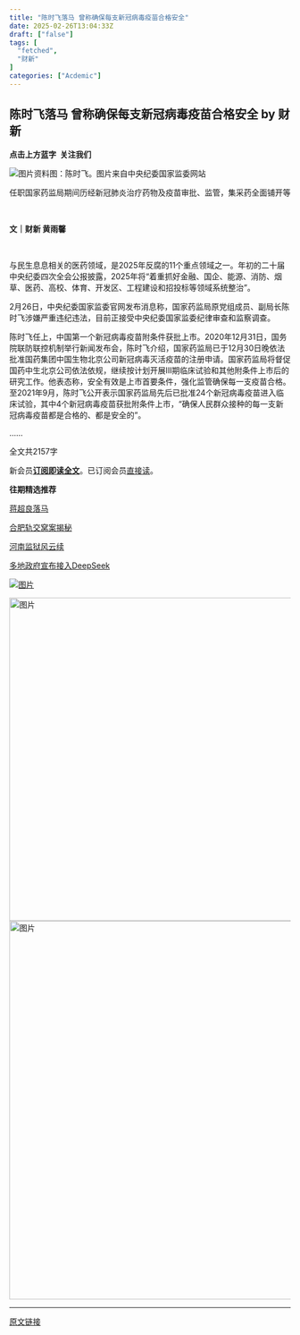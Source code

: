 ```yaml
---
title: "陈时飞落马 曾称确保每支新冠病毒疫苗合格安全"
date: 2025-02-26T13:04:33Z
draft: ["false"]
tags: [
  "fetched",
  "财新"
]
categories: ["Acdemic"]
---
```

陈时飞落马 曾称确保每支新冠病毒疫苗合格安全 by 财新
------
<div><section data-mpa-powered-by="yiban.io"><section powered-by="xiumi.us"><section><section powered-by="xiumi.us"><section><p><strong>点击上方蓝字  关注我们</strong></p></section></section></section></section></section><p><img alt="图片" data-backh="385" data-backw="578" data-cropselx1="0" data-cropselx2="578" data-cropsely1="0" data-cropsely2="385" data-imgfileid="502813337" data-ratio="0.6666666666666666" data-src="https://mmbiz.qpic.cn/sz_mmbiz_jpg/7BzN7BuDIjR3Ue4vxokUYBGKDGk7XyTzkOL69ctjDEjjY7yEiasP2vJv6Qun1LibRNP11qLbfyHZicwHEUcrMAqXg/640?wx_fmt=jpeg&amp;from=appmsg" data-type="jpeg" data-w="840" src="https://mmbiz.qpic.cn/sz_mmbiz_jpg/7BzN7BuDIjR3Ue4vxokUYBGKDGk7XyTzkOL69ctjDEjjY7yEiasP2vJv6Qun1LibRNP11qLbfyHZicwHEUcrMAqXg/640?wx_fmt=jpeg&amp;from=appmsg"><span>资料图：陈时飞。图片来自中央纪委国家监委网站</span></p><section><section><section><section><p>任职国家药监局期间历经新冠肺炎治疗药物及疫苗审批、监管，集采药全面铺开等</p></section></section></section></section><section><section><section><section><section><section><p><br></p></section></section></section><section><section><section><p><strong>文｜财新 黄雨馨</strong></p><p><br></p></section></section></section></section></section></section><p><span>与民生息息相关的医药领域，是2025年反腐的11个重点领域之一。年初的二十届中央纪委四次全会公报披露，2025年将“着重抓好金融、国企、能源、消防、烟草、医药、高校、体育、开发区、工程建设和招投标等领域系统整治”。</span></p><p><span>2月26日，中央纪委国家监委官网发布消息称，国家药监局原党组成员、副局长陈时飞涉嫌严重违纪违法，目前正接受中央纪委国家监委纪律审查和监察调查。</span></p><p><span>陈时飞任上，中国第一个新冠病毒疫苗附条件获批上市。2020年12月31日，国务院联防联控机制举行新闻发布会，陈时飞介绍，国家药监局已于12月30日晚依法批准国药集团中国生物北京公司新冠病毒灭活疫苗的注册申请。国家药监局将督促国药中生北京公司依法依规，继续按计划开展Ⅲ期临床试验和其他附条件上市后的研究工作。他表态称，安全有效是上市首要条件，强化监管确保每一支疫苗合格。至2021年9月，陈时飞公开表示国家药监局先后已批准24个新冠病毒疫苗进入临床试验，其中4个新冠病毒疫苗获批附条件上市，“确保人民群众接种的每一支新冠病毒疫苗都是合格的、都是安全的”。</span><span></span></p><p><span>……</span></p><p><span>全文共2157字</span></p><p>新会员<a target="_blank" href="https://www.caixin.com/makeorder/?data=Y29kZT03MzMsNjkyLDc2OCw3NjkmaWQ9MTAyMjkyMzA3JnVybD1odHRwcyUzQSUyRiUyRmNoaW5hLmNhaXhpbi5jb20lMkYyMDI1LTAyLTI2JTJGMTAyMjkyMzA3Lmh0bWwmcmVjb3JkY2hhbm5lbD0xMDE0JmY9bnVsbCZjYXRlZ29yeT0xMDAzMDAwMDc7MTAwMzAwMjQxOzEwMjI5MjMwNyZjaGFubmVsPTEzMSZmcm9tY2hhbm5lbD0xNiwyMiZtZWRpYT0xJmNoYW5uZWxTb3VyY2U9JnRhZ3M9QlEwMi4wMDAwMDEyMTIsQlEwMi4wMDAwMDMzNjMsQlEwMi4wMDAwMDI1MjYsQlEwMi4wMDAwMDAxNDMmY2xpY2tsb2NhdGlvbj1wYXl3YWxsJmJ1eXRpbWVzPQ%3D%3D&amp;originReferrer=gh_caixinwang&amp;utm_campaign=GZH&amp;utm_medium=102292307&amp;utm_source=GZHDYY" textvalue="‍订阅即读全文‍" linktype="text" imgurl="" tab="outerlink" data-linktype="2"><span><strong><span>订阅即读全文</span></strong></span></a>。<span>已订阅会员</span><a target="_blank" href="https://www.caixin.com/makeorder/?data=Y29kZT03MzMsNjkyLDc2OCw3NjkmaWQ9MTAyMjkyMzA3JnVybD1odHRwcyUzQSUyRiUyRmNoaW5hLmNhaXhpbi5jb20lMkYyMDI1LTAyLTI2JTJGMTAyMjkyMzA3Lmh0bWwmcmVjb3JkY2hhbm5lbD0xMDE0JmY9bnVsbCZjYXRlZ29yeT0xMDAzMDAwMDc7MTAwMzAwMjQxOzEwMjI5MjMwNyZjaGFubmVsPTEzMSZmcm9tY2hhbm5lbD0xNiwyMiZtZWRpYT0xJmNoYW5uZWxTb3VyY2U9JnRhZ3M9QlEwMi4wMDAwMDEyMTIsQlEwMi4wMDAwMDMzNjMsQlEwMi4wMDAwMDI1MjYsQlEwMi4wMDAwMDAxNDMmY2xpY2tsb2NhdGlvbj1wYXl3YWxsJmJ1eXRpbWVzPQ%3D%3D&amp;originReferrer=gh_caixinwang&amp;utm_campaign=GZH&amp;utm_medium=102292307&amp;utm_source=GZHDYY" textvalue="‍直接读‍" linktype="text" imgurl="" tab="outerlink" data-linktype="2"><span>直接读</span></a><span>。</span></p><p><span><strong><span>往期精选推荐</span></strong></span></p><section><section><section label="Powered by 135editor.com" data-role="outer"><section><section><section label="Powered by 135editor.com" data-role="outer"><section label="Powered by 135editor.com" data-role="outer"><p><a target="_blank" href="https://china.caixin.com/2024-01-28/102161389.html?originReferrer=gh_caixinwang" textvalue="锦州“全链条司法腐‍败”样本" linktype="text" imgurl="" tab="outerlink" data-linktype="2"></a></p><p><a target="_blank" href="https://finance.caixin.com/2025-02-21/102291000.html?originReferrer=gh_caixinwang" textvalue="‍蒋超良落马‍" linktype="text" imgurl="" tab="outerlink" data-linktype="2"><span>蒋超良落马</span></a></p><p><a target="_blank" href="https://weekly.caixin.com/2025-02-22/102291025.html?originReferrer=gh_caixinwang" textvalue="‍招投标绊倒两任一把手 合肥轨交窝案揭秘‍" linktype="text" imgurl="" tab="outerlink" data-linktype="2"><span>合肥轨交窝案揭秘</span></a></p><p><a target="_blank" href="https://china.caixin.com/2025-02-20/102290386.html?originReferrer=gh_caixinwang" textvalue="‍河南监狱风云续‍" linktype="text" imgurl="" tab="outerlink" data-linktype="2"><span>河南监狱风云续</span></a></p><p><a target="_blank" href="https://companies.caixin.com/2025-02-21/102290979.html?originReferrer=gh_caixinwang" textvalue="‍多地政府宣布接入DeepSeek‍" linktype="text" imgurl="" tab="outerlink" data-linktype="2"><span>多地政府宣布接入DeepSeek</span></a></p></section></section></section></section></section></section></section><p><a target="_blank" href="https://mall.caixin.com/mall/web/product/product.html?id=733?originReferrer=gh_caixinwang" textvalue="‍‍" linktype="text" imgurl="" tab="outerlink" data-linktype="1"><img alt="图片" data-cropselx1="0" data-cropselx2="578" data-cropsely1="0" data-cropsely2="403" data-imgfileid="502813335" data-ratio="0.6" data-s="300,640" data-src="https://mmbiz.qpic.cn/sz_mmbiz_jpg/7BzN7BuDIjQluH6lQaIBqnfUFSBxQDzc7lK1DjfztfcS4njawVLUhFqk8hSpPmiavn6F4IsvMu9pr2dZRonJD7g/640?wx_fmt=jpeg&amp;from=appmsg" data-type="jpeg" data-w="800" src="https://mmbiz.qpic.cn/sz_mmbiz_jpg/7BzN7BuDIjQluH6lQaIBqnfUFSBxQDzc7lK1DjfztfcS4njawVLUhFqk8hSpPmiavn6F4IsvMu9pr2dZRonJD7g/640?wx_fmt=jpeg&amp;from=appmsg"></a></p><p><a target="_blank" href="https://mall.caixin.com/mall/web/product/product.html?id=733&amp;channelSource=weixin&amp;originReferrer=ad_caixinwang&amp;utm_source=GZHAD" textvalue="你已选中了添加链接的内容" linktype="text" imgurl="" tab="outerlink" data-linktype="1" wah-hotarea="click"><img alt="图片" data-backh="252" data-backw="578" data-cropselx1="0" data-cropselx2="578" data-cropsely1="0" data-cropsely2="252" data-galleryid="" data-imgfileid="502813336" data-ratio="0.4351851851851852" data-s="300,640" data-src="https://mmbiz.qpic.cn/sz_mmbiz_jpg/7BzN7BuDIjQkKxbyxziaJOTsH1I4icASsYnvvsPr1r54UwUQQJfGQqiaYE4DWeUfOqWtCovHpxsfRKMfw7JOUeImg/640?wx_fmt=other&amp;wxfrom=5&amp;wx_lazy=1&amp;wx_co=1&amp;tp=webp" data-type="jpeg" data-w="1080" width="578px" src="https://mmbiz.qpic.cn/sz_mmbiz_jpg/7BzN7BuDIjQkKxbyxziaJOTsH1I4icASsYnvvsPr1r54UwUQQJfGQqiaYE4DWeUfOqWtCovHpxsfRKMfw7JOUeImg/640?wx_fmt=other&amp;wxfrom=5&amp;wx_lazy=1&amp;wx_co=1&amp;tp=webp"></a><img alt="图片" data-backh="171" data-backw="578" data-galleryid="" data-imgfileid="502813334" data-ratio="0.296368989205103" data-s="300,640" data-src="https://mmbiz.qpic.cn/mmbiz_jpg/7BzN7BuDIjTWaQicYI0BDY6vHslVglp62N4NAFPibK8iaAqrGODicSt9ovWkytXKDCOFHqj7WZr5GJgc28OawzoaDA/640?wx_fmt=other&amp;wxfrom=5&amp;wx_lazy=1&amp;wx_co=1&amp;tp=webp" data-type="jpeg" data-w="1019" width="677px" src="https://mmbiz.qpic.cn/mmbiz_jpg/7BzN7BuDIjTWaQicYI0BDY6vHslVglp62N4NAFPibK8iaAqrGODicSt9ovWkytXKDCOFHqj7WZr5GJgc28OawzoaDA/640?wx_fmt=other&amp;wxfrom=5&amp;wx_lazy=1&amp;wx_co=1&amp;tp=webp"></p><p><mp-style-type data-value="3"></mp-style-type></p></div>  
<hr>
<a href="https://mp.weixin.qq.com/s/12L5x5xaOdvg1q4nJblY2w",target="_blank" rel="noopener noreferrer">原文链接</a>
